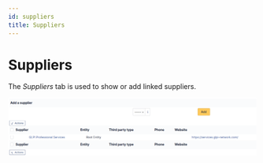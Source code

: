 ```yaml
---
id: suppliers
title: Suppliers
---
```


# Suppliers

The *Suppliers* tab is used to show or add linked suppliers.

![Screen for creating a link with a supplier](../../assets/modules/tabs/images/suppliers.png)
